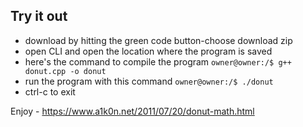 ## Try it out
* download by hitting the green code button-choose download zip
* open CLI and open the location where the program is saved
* here's the command to compile the program
 `owner@owner:/$ g++ donut.cpp -o donut`
* run the program with this command `owner@owner:/$ ./donut`
* ctrl-c to exit

Enjoy - https://www.a1k0n.net/2011/07/20/donut-math.html 
